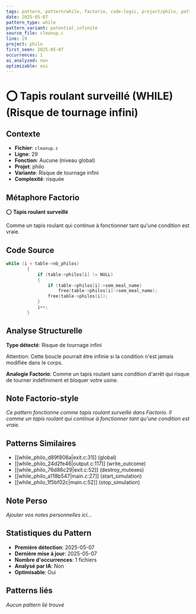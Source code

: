 ```yaml
---
tags: pattern, pattern/while, factorio, code-logic, project/philo, pattern/variant/potential_infinite
date: 2025-05-07
pattern_type: while
pattern_variant: potential_infinite
source_file: cleanup.c
line: 29
project: philo
first_seen: 2025-05-07
occurrences: 1
ai_analyzed: non
optimizable: oui
---
```


# ⭕ Tapis roulant surveillé (WHILE) (Risque de tournage infini)

## Contexte
- **Fichier**: `cleanup.c`
- **Ligne**: 29
- **Fonction**: Aucune (niveau global)
- **Projet**: philo
- **Variante**: Risque de tournage infini
- **Complexité**: risquée

## Métaphore Factorio
⭕ **Tapis roulant surveillé**

Comme un tapis roulant qui continue à fonctionner tant qu'une condition est vraie.

## Code Source
```c
while (i < table->nb_philos)
		{
			if (table->philos[i] != NULL)
			{
				if (table->philos[i]->sem_meal_name)
					free(table->philos[i]->sem_meal_name);
				free(table->philos[i]);
			}
			i++;
		}
```

## Analyse Structurelle
**Type détecté**: Risque de tournage infini

Attention: Cette boucle pourrait être infinie si la condition n'est jamais modifiée dans le corps.

**Analogie Factorio**:
Comme un tapis roulant sans condition d'arrêt qui risque de tourner indéfiniment et bloquer votre usine.

## Note Factorio-style
*Ce pattern fonctionne comme tapis roulant surveillé dans Factorio. Il comme un tapis roulant qui continue à fonctionner tant qu'une condition est vraie.*

## Patterns Similaires
- [[while_philo_d89f808a|exit.c:31]] (global)
- [[while_philo_24d2fe46|output.c:117]] (write_outcome)
- [[while_philo_76d86c29|exit.c:52]] (destroy_mutexes)
- [[while_philo_a118b547|main.c:27]] (start_simulation)
- [[while_philo_1f5bf02c|main.c:52]] (stop_simulation)

## Note Perso
*Ajouter vos notes personnelles ici...*

## Statistiques du Pattern
- **Première détection**: 2025-05-07
- **Dernière mise à jour**: 2025-05-07
- **Nombre d'occurrences**: 1 fichiers
- **Analysé par IA**: Non
- **Optimisable**: Oui

## Patterns liés
*Aucun pattern lié trouvé*
